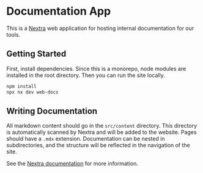 # Documentation App

This is a [Nextra](https://nextra.site/) web application for hosting internal documentation
for our tools.

## Getting Started

First, install dependencies. Since this is a monorepo, node modules are installed
in the root directory. Then you can run the site locally.

```bash
npm install
npx nx dev web-docs
```

## Writing Documentation

All markdown content should go in the `src/content` directory. This directory
is automatically scanned by Nextra and will be added to the website. Pages should
have a `.mdx` extension. Documentation can be nested in subdirectories, and the
structure will be reflected in the navigation of the site.

See the [Nextra documentation](https://nextra.site/docs/guide/markdown) for more
information.
